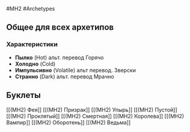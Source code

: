 #MH2 #Archetypes 

## Общее для всех архетипов 

### Характеристики
- **Пылко** (Hot) альт. перевод Горячо
- **Холодно** (Cold)
- **Импульсивно** (Volatile) альт перевод. Зверски
- **Странно** (Dark) альт. перевод Мрачно

## Буклеты
[[(MH2) Фея]]
[[(MH2) Призрак]]
[[(MH2) Упырь]]
[[(MH2) Пустой]]
[[(MH2) Проклятый]]
[[(MH2) Смертная]]
[[(MH2) Королева]]
[[(MH2) Вампир]]
[[(MH2) Оборотень]]
[[(MH2) Ведьма]]